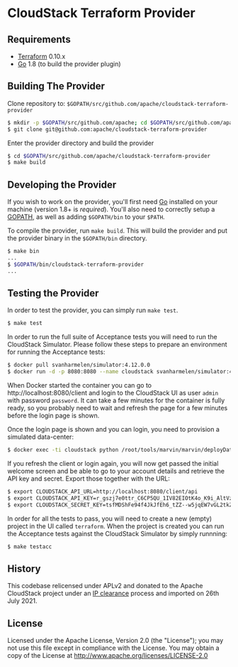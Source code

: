 CloudStack Terraform Provider
=============================

Requirements
------------

-	[Terraform](https://www.terraform.io/downloads.html) 0.10.x
-	[Go](https://golang.org/doc/install) 1.8 (to build the provider plugin)

Building The Provider
---------------------

Clone repository to: `$GOPATH/src/github.com/apache/cloudstack-terraform-provider`

```sh
$ mkdir -p $GOPATH/src/github.com/apache; cd $GOPATH/src/github.com/apache
$ git clone git@github.com:apache/cloudstack-terraform-provider
```

Enter the provider directory and build the provider

```sh
$ cd $GOPATH/src/github.com/apache/cloudstack-terraform-provider
$ make build
```

Developing the Provider
---------------------------

If you wish to work on the provider, you'll first need [Go](http://www.golang.org) installed on your machine (version 1.8+ is *required*). You'll also need to correctly setup a [GOPATH](http://golang.org/doc/code.html#GOPATH), as well as adding `$GOPATH/bin` to your `$PATH`.

To compile the provider, run `make build`. This will build the provider and put the provider binary in the `$GOPATH/bin` directory.

```sh
$ make bin
...
$ $GOPATH/bin/cloudstack-terraform-provider
...
```

Testing the Provider
--------------------

In order to test the provider, you can simply run `make test`.

```sh
$ make test
```

In order to run the full suite of Acceptance tests you will need to run the CloudStack Simulator. Please follow these steps to prepare an environment for running the Acceptance tests:

```sh
$ docker pull svanharmelen/simulator:4.12.0.0
$ docker run -d -p 8080:8080 --name cloudstack svanharmelen/simulator:4.12.0.0
```

When Docker started the container you can go to http://localhost:8080/client and login to the CloudStack UI as user `admin` with password `password`. It can take a few minutes for the container is fully ready, so you probably need to wait and refresh the page for a few minutes before the login page is shown.

Once the login page is shown and you can login, you need to provision a simulated data-center:

```sh
$ docker exec -ti cloudstack python /root/tools/marvin/marvin/deployDataCenter.py -i /root/setup/dev/advanced.cfg
```

If you refresh the client or login again, you will now get passed the initial welcome screen and be able to go to your account details and retrieve the API key and secret. Export those together with the URL:

```sh
$ export CLOUDSTACK_API_URL=http://localhost:8080/client/api
$ export CLOUDSTACK_API_KEY=r_gszj7e0ttr_C6CP5QU_1IV82EIOtK4o_K9i_AltVztfO68wpXihKs2Tms6tCMDY4HDmbqHc-DtTamG5x112w
$ export CLOUDSTACK_SECRET_KEY=tsfMDShFe94f4JkJfEh6_tZZ--w5jqEW7vGL2tkZGQgcdbnxNoq9fRmwAtU5MEGGXOrDlNA6tfvGK14fk_MB6w
```

In order for all the tests to pass, you will need to create a new (empty) project in the UI called `terraform`. When the project is created you can run the Acceptance tests against the CloudStack Simulator by simply runnning:

```sh
$ make testacc
```

## History

This codebase relicensed under APLv2 and donated to the Apache CloudStack
project under an [IP
clearance](https://github.com/apache/cloudstack/issues/5159) process and
imported on 26th July 2021.

## License

Licensed under the Apache License, Version 2.0 (the "License"); you may not use
this file except in compliance with the License. You may obtain a copy of the
License at <http://www.apache.org/licenses/LICENSE-2.0>
